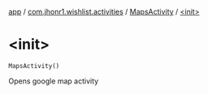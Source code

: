 [app](../../index.md) / [com.jhonr1.wishlist.activities](../index.md) / [MapsActivity](index.md) / [&lt;init&gt;](./-init-.md)

# &lt;init&gt;

`MapsActivity()`

Opens google map activity


